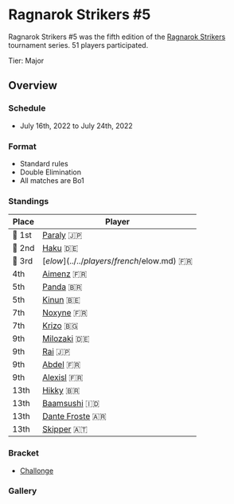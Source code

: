 # Ragnarok Strikers #5

Ragnarok Strikers #5 was the fifth edition of the [Ragnarok Strikers](ragnamain.md) tournament series.
51 players participated.

Tier: Major

## Overview

### Schedule
- July 16th, 2022 to July 24th, 2022

### Format
- Standard rules
- Double Elimination
- All matches are Bo1

### Standings

|Place|Player|
|-|-|
|:1st_place_medal: 1st|[Paraly](../../players/japanese/paraly.md) :jp:|
|:2nd_place_medal: 2nd|[Haku](../../players/german/haku.md) :de:|
|:3rd_place_medal: 3rd|[$elow](../../players/french/$elow.md) :fr:|
|4th|[Aimenz](../../players/french/aimenz.md) :fr:|
|5th|[Panda](../../players/brazilian/panda.md) :brazil:|
|5th|[Kinun](../../players/belgian/kinun.md) :belgium:|
|7th|[Noxyne](../../players/french/noxyne.md) :fr:|
|7th|[Krizo](../../players/bulgarian/krizo.md) :bulgaria:|
|9th|[Milozaki](../../players/german/milozaki.md) :de:|
|9th|[Rai](../../players/japanese/rai.md) :jp:|
|9th|[Abdel](../../players/french/abdel.md) :fr:|
|9th|[Alexisl](../../players/french/alexisl.md) :fr:|
|13th|[Hikky](../../players/brazilian/hikky.md) :brazil:|
|13th|[Baamsushi](../../players/indonesian/baamsushi.md) :indonesia:|
|13th|[Dante Froste](../../players/argentinian/dantefroste.md) :argentina:|
|13th|[Skipper](../../players/austrian/skipper.md) :austria:|

### Bracket
- [Challonge](https://challonge.com/jtagrb8i)

### Gallery
